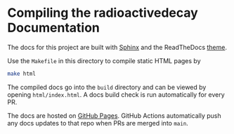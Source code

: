 # Compiling the radioactivedecay Documentation

The docs for this project are built with
[Sphinx](http://www.sphinx-doc.org/en/master/) and the
ReadTheDocs [theme](https://sphinx-rtd-theme.readthedocs.io/en/stable/).

Use the `Makefile` in this directory to compile static HTML pages by

```bash
make html
```

The compiled docs go into the `build` directory and can be viewed by opening
`html/index.html`. A docs build check is run automatically for every PR.

The docs are hosted on
[GitHub Pages](https://github.com/radioactivedecay/radioactivedecay.github.io).
GitHub Actions automatically push any docs updates to that repo when PRs are
merged into `main`.
